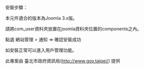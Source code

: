 安裝步驟：

本元件適合的版本為Joomla 3.x版。

請將com_user資料夾放置在joomla資料夾位置的components之內。

點選 網站管理 > 通知  => 確認安裝成功

如安裝正常可以進入用戶管理功能。

此專案由 臺北市政府資訊局(http://www.gov.taipei/) 提供
